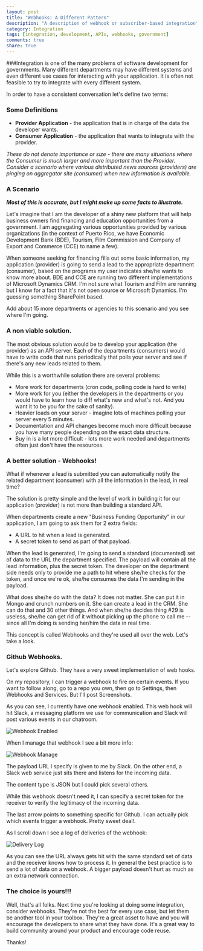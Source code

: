 ```yaml
---
layout: post
title: "Webhooks: A Different Pattern"
description: "A description of webhook or subscriber-based integration"
category: Integration
tags: [integration, development, APIs, webhooks, government]
comments: true
share: true
---
```


###Integration
is one of the many problems of software development for governments. Many different departments may have different systems and even different use cases for interacting with your application. It is often not feasible to try to integrate with every different system.  

In order to have a consistent conversation let's define two terms:

### Some Definitions
* **Provider Application** - the application that is in charge of the data the developer wants.  
* **Consumer Application** - the application that wants to integrate with the provider. 
 
*These do not denote importance or size - there are many situations where the Consumer is much larger and more important than the Provider.  Consider a scenario where various distributed news sources (providers) are pinging on aggregator site (consumer) when new information is available.*
 
### A Scenario
***Most of this is accurate, but I might make up some facts to illustrate.***

Let's imagine that I am the developer of a shiny new platform that will help business owners find financing and education opportunities from a government.  I am aggregating various opportunities provided by various organizations (in the context of Puerto Rico, we have Economic Development Bank (BDE), Tourism, Film Commission and Company of Export and Commerce (CCE) to name a few).  

When someone seeking for financing fills out some basic information, my application (provider) is going to send a lead to the appropriate department (consumer), based on the programs my user indicates she/he wants to know more about.  BDE and CCE are running two different implementations of Microsoft Dynamics CRM. I'm not sure what Tourism and Film are running but I know for a fact that it's not open source or Microsoft Dynamics.  I'm guessing something SharePoint based. 

Add about 15 more departments or agencies to this scenario and you see where I'm going.

### A non viable solution.  
The most obvious solution would be to develop your application (the provider) as an API server.  Each of the departments (consumers) would have to write code that runs periodically that polls your server and see if there's any new leads related to them.  

While this is a worthwhile solution there are several problems:

* More work for departments (cron code, polling code is hard to write)
* More work for you (either the developers in the departments or you would have to learn how to diff what's new and what's not.  And you want it to be you for the sake of sanity).
* Heavier loads on your server - imagine lots of machines polling your server every 5 minutes.
* Documentation and API changes become much more difficult because you have many people depending on the exact data structure.  
* Buy in is a lot more difficult - lots more work needed and departments often just don't have the resources.

### A better solution - Webhooks!
What if whenever a lead is submitted you can automatically notify the related department (consumer) with all the information in the lead, in real time?  

The solution is pretty simple and the level of work in building it for our application (provider) is not more than building a standard API.

When departments create a new "Business Funding Opportunity" in our application, I am going to ask them for 2 extra fields:

* A URL to hit when a lead is generated.
* A secret token to send as part of that payload.

When the lead is generated, I'm going to send a standard (documented) set of data to the URL the department specified.  The payload will contain all the lead information, plus the secret token.  The developer on the department side needs only to provide me a path to hit where she/he checks for the token, and once we're ok, she/he consumes the data I'm sending in the payload.

What does she/he do with the data?  It does not matter.  She can put it in Mongo and crunch numbers on it.  She can create a lead in the CRM.  She can do that and 30 other things.  And when she/he decides thing #29 is useless, she/he can get rid of it without picking up the phone to call me -- since all I'm doing is sending her/him the data in real time.  

This concept is called Webhooks and they're used all over the web.  Let's take a look.

### Github Webhooks.
Let's explore Github.  They have a very sweet implementation of web hooks.

On my repository, I can trigger a webhook to fire on certain events. If you want to follow along, go to a repo you own, then go to Settings, then Webhooks and Services.  But I'll post Screenshots.

As you can see, I currently have one webhook enabled.  This web hook will hit Slack, a messaging platform we use for communication and Slack will post various events in our chatroom.

![Webhook Enabled](http://mrm-screen.s3.amazonaws.com/Webhooks__Services_2014-09-02_19-28-54_2014-09-02_19-29-04.png)

When I manage that webhook I see a bit more info:

![Webhook Manage](http://mrm-screen.s3.amazonaws.com/Webhook_-_httpscfa.slack.comserviceshooksgithub_2014-09-02_19-30-46_2014-09-02_19-31-11.png)

The payload URL I specify is given to me by Slack.  On the other end, a Slack web service just sits there and listens for the incoming data.  

The content type is JSON but I could pick several others.

While this webhook doesn't need it, I can specify a secret token for the receiver to verify the legitimacy of the incoming data.

The last arrow points to something specific for Github.  I can actually pick which events trigger a webhook.  Pretty sweet deal!.

As I scroll down I see a log of deliveries of the webhook:

![Delivery Log](http://mrm-screen.s3.amazonaws.com/Webhook_-_httpscfa.slack.comserviceshooksgithub_2014-09-02_19-34-18_2014-09-02_19-34-24.png)

As you can see the URL always gets hit with the same standard set of data and the receiver knows how to process it.  In general the best practice is to send a lot of data on a webhook.  A bigger payload doesn't hurt as much as an extra network connection.

### The choice is yours!!!
Well, that's all folks.  Next time you're looking at doing some integration, consider webhooks.  They're not the best for every use case, but let them be another tool in your toolbox.  They're a great asset to have and you will encourage the developers to share what they have done.  It's a great way to build community around your product and encourage code reuse.  

Thanks!




 
